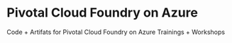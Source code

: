 # Pivotal Cloud Foundry on Azure
Code + Artifats for Pivotal Cloud Foundry on Azure Trainings + Workshops
